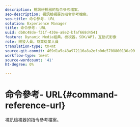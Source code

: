 ```yaml
---
description: 視訊檢視器的指令參考檔案。
seo-description: 視訊檢視器的指令參考檔案。
seo-title: 命令參考- URL
solution: Experience Manager
title: 命令參考- URL
uuid: db8c48de-f31f-430e-a8e2-bfaf668d4541
feature: Dynamic Media經典，檢視器，SDK/API，互動式影像
role: 開發人員，商業從業人員
translation-type: tm+mt
source-git-commit: 469d1a5c43a972116a8a2efb0de5708800130a99
workflow-type: tm+mt
source-wordcount: '41'
ht-degree: 0%

---
```



# 命令參考- URL{#command-reference-url}

視訊檢視器的指令參考檔案。

